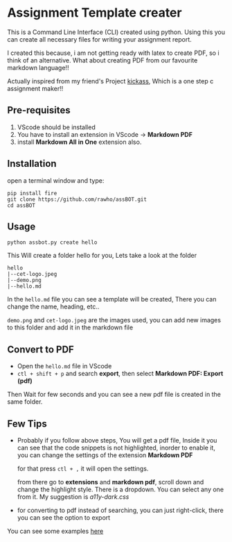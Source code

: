 # Assignment Template creater

This is a Command Line Interface (CLI) created using python. Using this you can create all necessary files for writing your assignment report.

I created this because, i am not getting ready with latex to create PDF, so i think of an alternative. What about creating PDF from our favourite markdown language!!

Actually inspired from my friend's Project [kickass](https://github.com/Roshan-R/kickass), Which is a one step c assignment maker!!

## Pre-requisites
1. VScode should be installed
2. You have to install an extension in VScode -> **Markdown PDF**
3. install **Markdown All in One** extension also. 

## Installation
open a terminal window and type:

    pip install fire
    git clone https://github.com/rawho/assBOT.git
    cd assBOT
    

## Usage
    python assbot.py create hello

This Will create a folder hello for you, Lets take a look at the folder

    hello
    |--cet-logo.jpeg
    |--demo.png
    |--hello.md

In the `hello.md` file you can see  a template will be created, There you can change the name, heading, etc..

`demo.png` and `cet-logo.jpeg` are the images used, you can add new images to this folder and add it in the markdown file

## Convert to PDF
- Open the `hello.md` file in VScode
- `ctl + shift + p` and search **export**, then select **Markdown PDF: Export (pdf)** 

Then Wait for few seconds and you can see a new pdf file is created in the same folder.


## Few Tips
- Probably if you follow above steps, You will get a pdf file, Inside it you can see that the code snippets is not highlighted, inorder to enable it, you can change the settings of the extension **Markdown PDF**
 
    for that press `ctl + ,` it will open the settings.

    from there go to **extensions** and **markdown pdf**, scroll down and  change the highlight style. There is a dropdown. You can select any one from it. My suggestion is *a11y-dark.css*
- for converting to pdf instead of searching, you can just right-click, there you can see the option to export

You can see some examples [here](https://github.com/rawho/assBOT/tree/master/examples)